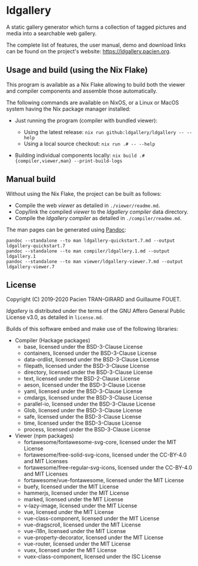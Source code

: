 ldgallery
=========

A static gallery generator which turns a collection of tagged pictures and
media into a searchable web gallery.

The complete list of features, the user manual, demo and download links can be
found on the project's website: <https://ldgallery.pacien.org>.


Usage and build (using the Nix Flake)
-------------------------------------

This program is available as a Nix Flake allowing to build both the viewer
and compiler components and assemble those automatically.

The following commands are available on NixOS, or a Linux or MacOS system
having the Nix package manager installed:

* Just running the program (compiler with bundled viewer):
  * Using the latest release: `nix run github:ldgallery/ldgallery -- --help`
  * Using a local source checkout: `nix run .# -- --help`

* Building individual components locally:
  `nix build .#{compiler,viewer,man} --print-build-logs`


Manual build
------------

Without using the Nix Flake, the project can be built as follows:

* Compile the web _viewer_ as detailed in `./viewer/readme.md`.
* Copy/link the compiled _viewer_ to the _ldgallery compiler_ data directory.
* Compile the _ldgallery compiler_ as detailed in `./compiler/readme.md`.


The man pages can be generated using [Pandoc]:

```
pandoc --standalone --to man ldgallery-quickstart.7.md --output ldgallery-quickstart.7
pandoc --standalone --to man compiler/ldgallery.1.md --output ldgallery.1
pandoc --standalone --to man viewer/ldgallery-viewer.7.md --output ldgallery-viewer.7
```

[Pandoc]: https://pandoc.org/


License
-------

Copyright (C) 2019-2020  Pacien TRAN-GIRARD and Guillaume FOUET.

_ldgallery_ is distributed under the terms of the GNU Affero General Public License v3.0, as detailed in `license.md`.

Builds of this software embed and make use of the following libraries:

* Compiler (Hackage packages)
  * base, licensed under the BSD-3-Clause License
  * containers, licensed under the BSD-3-Clause License
  * data-ordlist, licensed under the BSD-3-Clause License
  * filepath, licensed under the BSD-3-Clause License
  * directory, licensed under the BSD-3-Clause License
  * text, licensed under the BSD-2-Clause License
  * aeson, licensed under the BSD-3-Clause License
  * yaml, licensed under the BSD-3-Clause License
  * cmdargs, licensed under the BSD-3-Clause License
  * parallel-io, licensed under the BSD-3-Clause License
  * Glob, licensed under the BSD-3-Clause License
  * safe, licensed under the BSD-3-Clause License
  * time, licensed under the BSD-3-Clause License
  * process, licensed under the BSD-3-Clause License
* Viewer (npm packages)
  * fortawesome/fontawesome-svg-core, licensed under the MIT License
  * fortawesome/free-solid-svg-icons, licensed under the CC-BY-4.0 and MIT Licenses
  * fortawesome/free-regular-svg-icons, licensed under the CC-BY-4.0 and MIT Licenses
  * fortawesome/vue-fontawesome, licensed under the MIT License
  * buefy, licensed under the MIT License
  * hammerjs, licensed under the MIT License
  * marked, licensed under the MIT License
  * v-lazy-image, licensed under the MIT License
  * vue, licensed under the MIT License
  * vue-class-component, licensed under the MIT License
  * vue-dragscroll, licensed under the MIT License
  * vue-i18n, licensed under the MIT License
  * vue-property-decorator, licensed under the MIT License
  * vue-router, licensed under the MIT License
  * vuex, licensed under the MIT License
  * vuex-class-component, licensed under the ISC License

